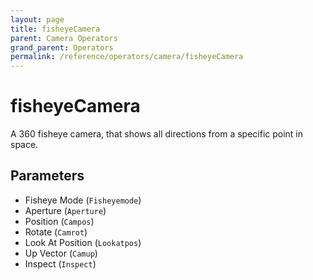 ```yaml
---
layout: page
title: fisheyeCamera
parent: Camera Operators
grand_parent: Operators
permalink: /reference/operators/camera/fisheyeCamera
---
```


# fisheyeCamera

A 360 fisheye camera, that shows all directions from a specific point in space.

## Parameters

* Fisheye Mode (`Fisheyemode`)
* Aperture (`Aperture`)
* Position (`Campos`)
* Rotate (`Camrot`)
* Look At Position (`Lookatpos`)
* Up Vector (`Camup`)
* Inspect (`Inspect`)
